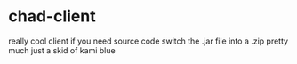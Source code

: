 # chad-client
really cool client
if you need source code switch the .jar file into a .zip
pretty much just a skid of kami blue
